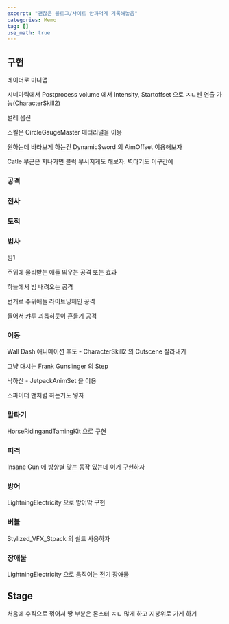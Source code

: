```yaml
---
excerpt: "괜찮은 블로그/사이트 안까먹게 기록해놓음"
categories: Memo
tag: []
use_math: true
---
```


## 구현
레이더로 미니맵

시네마틱에서 Postprocess volume 에서 Intensity, Startoffset 으로 ㅈㄴ센 연출 가능(CharacterSkill2)

벌레 옵션

스킬은 CircleGaugeMaster 매터리얼을 이용

원하는데 바라보게 하는건 DynamicSword 의 AimOffset 이용해보자

Catle 부근은 지나가면 블럭 부서지게도 해보자. 벽타기도 이구간에

### 공격

### 전사 

### 도적

### 법사

빔1

주위에 물리받는 애들 띄우는 공격 또는 효과

하늘에서 빔 내려오는 공격

번개로 주위애들 라이트닝체인 공격

들어서 캬루 괴롭히듯이 흔들기 공격

### 이동

Wall Dash 애니메이션 후도 - CharacterSkill2 의 Cutscene 잘라내기

그냥 대시는 Frank Gunslinger 의 Step

낙하산 - JetpackAnimSet 을 이용

스파이더 맨처럼 하는거도 넣자

### 말타기

HorseRidingandTamingKit 으로 구현

### 피격

Insane Gun 에 방향별 맞는 동작 있는데 이거 구현하자

### 방어

LightningElectricity 으로 방어막 구현

### 버블

Stylized_VFX_Stpack 의 쉴드 사용하자

### 장애물

LightningElectricity 으로 움직이는 전기 장애물



## Stage

처음에 수직으로 꺾어서 땅 부분은 몬스터 ㅈㄴ 많게 하고 지붕위로 가게 하기

